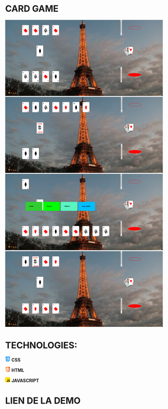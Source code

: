 # CARD GAME

<p>
    <img src="assets/images/card.png" />
    <img src="assets/images/card1.png" />
    <img src="assets/images/card3.png" />
    <img src="assets/images/card2.png" />
</p>

# TECHNOLOGIES:
<p>
   <img src="assets/images/css-3_732190.png" width="16" /> <b>CSS</b>
</p>
<p>
   <img src="assets/images/html5_1216733.png" width="16" /> <b>HTML</b>
</p>
<p>
   <img src="assets/images/js_5968292.png" width="16" /> <b>JAVASCRIPT</b>
</p>

# LIEN DE LA DEMO
